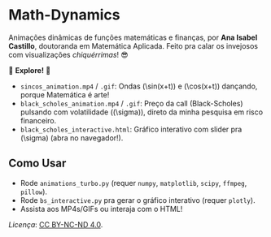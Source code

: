 # Math-Dynamics

Animações dinâmicas de funções matemáticas e finanças, por **Ana Isabel Castillo**, doutoranda em Matemática Aplicada. Feito pra calar os invejosos com visualizações *chiquérrimas*! 😎

🌟 **Explore!** 🌟  
- `sincos_animation.mp4` / `.gif`: Ondas \(\sin(x+t)\) e \(\cos(x+t)\) dançando, porque Matemática é arte!  
- `black_scholes_animation.mp4` / `.gif`: Preço da call (Black-Scholes) pulsando com volatilidade (\(\sigma\)), direto da minha pesquisa em risco financeiro.  
- `black_scholes_interactive.html`: Gráfico interativo com slider pra \(\sigma\) (abra no navegador!).

## Como Usar
- Rode `animations_turbo.py` (requer `numpy`, `matplotlib`, `scipy`, `ffmpeg`, `pillow`).
- Rode `bs_interactive.py` pra gerar o gráfico interativo (requer `plotly`).
- Assista aos MP4s/GIFs ou interaja com o HTML!

*Licença*: [CC BY-NC-ND 4.0](https://creativecommons.org/licenses/by-nc-nd/4.0/).
